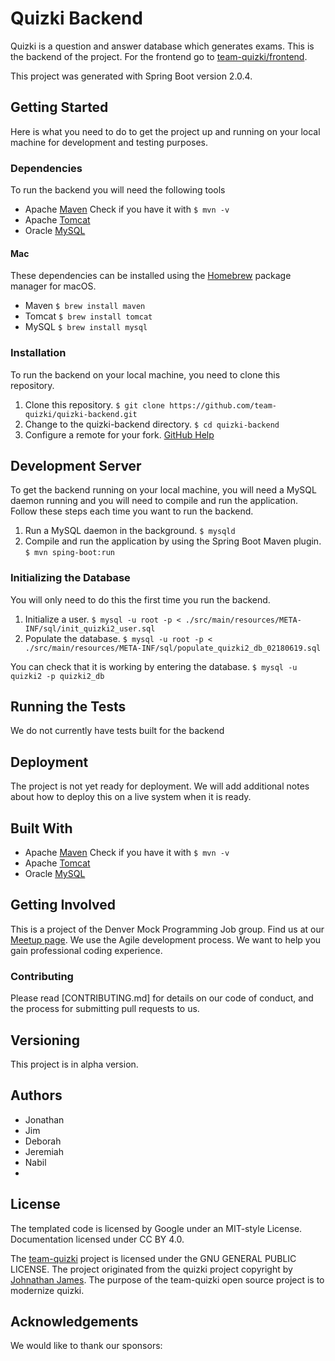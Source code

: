 # Quizki Backend
Quizki is a question and answer database which generates exams. This is the backend of the project. For the frontend go to [team-quizki/frontend](https://github.com/team-quizki/quizki-frontend).

This project was generated with Spring Boot version 2.0.4.

## Getting Started
Here is what you need to do to get the project up and running on your local machine for development and testing purposes.

### Dependencies
To run the backend you will need the following tools
* Apache [Maven](https://maven.apache.org/) Check if you have it with `$ mvn -v`
* Apache [Tomcat](http://tomcat.apache.org/)
* Oracle [MySQL](https://www.mysql.com/)

#### Mac
These dependencies can be installed using the [Homebrew](https://brew.sh/) package manager for macOS.
* Maven `$ brew install maven`
* Tomcat `$ brew install tomcat`
* MySQL `$ brew install mysql`

### Installation
To run the backend on your local machine, you need to clone this repository.
  1. Clone this repository. `$ git clone https://github.com/team-quizki/quizki-backend.git`
  2. Change to the quizki-backend directory. `$ cd quizki-backend`
  3. Configure a remote for your fork. [GitHub Help](https://gist.github.com/PurpleBooth/109311bb0361f32d87a2)

## Development Server
To get the backend running on your local machine, you will need a MySQL daemon running and you will need to compile and run the application. Follow these steps each time you want to run the backend.
  1. Run a MySQL daemon in the background. `$ mysqld`
  2. Compile and run the application by using the Spring Boot Maven plugin. `$ mvn sping-boot:run`

### Initializing the Database
You will only need to do this the first time you run the backend.
  1. Initialize a user. `$ mysql -u root -p < ./src/main/resources/META-INF/sql/init_quizki2_user.sql`
  2. Populate the database. `$ mysql -u root -p < ./src/main/resources/META-INF/sql/populate_quizki2_db_02180619.sql`

You can check that it is working by entering the database. `$ mysql -u quizki2 -p quizki2_db`

## Running the Tests
We do not currently have tests built for the backend

## Deployment
The project is not yet ready for deployment. We will add additional notes about how to deploy this on a live system when it is ready.

## Built With
* Apache [Maven](https://maven.apache.org/) Check if you have it with `$ mvn -v`
* Apache [Tomcat](http://tomcat.apache.org/)
* Oracle [MySQL](https://www.mysql.com/)

## Getting Involved
This is a project of the Denver Mock Programming Job group. Find us at our [Meetup page](https://www.meetup.com/Denver-Mock-Programming-Job-Meetup/). We use the Agile development process. We want to help you gain professional coding experience.

### Contributing
Please read [CONTRIBUTING.md] for details on our code of conduct, and the process for submitting pull requests to us.

## Versioning
This project is in alpha version.

## Authors
* Jonathan
* Jim
* Deborah
* Jeremiah
* Nabil
* 

## License
The templated code is licensed by Google under an MIT-style License. Documentation licensed under CC BY 4.0.

The [team-quizki](https://github.com/team-quizki) project is licensed under the GNU GENERAL PUBLIC LICENSE. The project originated from the quizki project copyright by [Johnathan James](https://github.com/haxwell). The purpose of the team-quizki open source project is to modernize quizki. 

## Acknowledgements
We would like to thank our sponsors:
